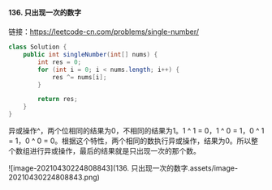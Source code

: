 #### 136. 只出现一次的数字

链接：https://leetcode-cn.com/problems/single-number/

```java
class Solution {
    public int singleNumber(int[] nums) {
        int res = 0;
        for (int i = 0; i < nums.length; i++) {
            res ^= nums[i];
        }

        return res;
    }
}
```

异或操作^，两个位相同的结果为0，不相同的结果为1。1 ^ 1 = 0，1 ^ 0 = 1，0 ^ 1 = 1，0 ^ 0 = 0。根据这个特性，两个相同的数执行异或操作，结果为0。所以整个数组进行异或操作，最后的结果就是只出现一次的那个数。

![image-20210430224808843](136. 只出现一次的数字.assets/image-20210430224808843.png)